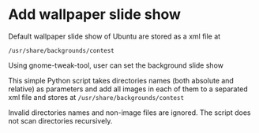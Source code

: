 # Add wallpaper slide show

Default wallpaper slide show of Ubuntu are stored as a xml file at

<code>/usr/share/backgrounds/contest</code>

Using gnome-tweak-tool, user can set the background slide show

This simple Python script takes directories names (both absolute and relative) as parameters and add all images in each of them to a separated xml file and stores at
<code>/usr/share/backgrounds/contest</code>

Invalid directories names and non-image files are ignored.
The script does not scan directories recursively. 